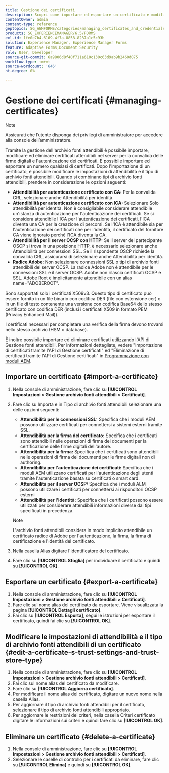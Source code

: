 ```yaml
---
title: Gestione dei certificati
description: Scopri come importare ed esportare un certificato e modificarne le impostazioni di attendibilità.
contentOwner: admin
content-type: reference
geptopics: SG_AEMFORMS/categories/managing_certificates_and_credentials
products: SG_EXPERIENCEMANAGER/6.5/FORMS
exl-id: 1fe0e7b4-6109-4f7a-8858-8237a1c5c93b
solution: Experience Manager, Experience Manager Forms
feature: Adaptive Forms,Document Security
role: User, Developer
source-git-commit: 6a9806d8f40f711a610c130c63d9ab9b2460d075
workflow-type: tm+mt
source-wordcount: '646'
ht-degree: 0%

---
```


# Gestione dei certificati {#managing-certificates}

>[!NOTE]
> 
> Assicurati che l’utente disponga dei privilegi di amministratore per accedere alla console dell’amministratore.

Tramite la gestione dell&#39;archivio fonti attendibili è possibile importare, modificare ed eliminare certificati attendibili nel server per la convalida delle firme digitali e l&#39;autenticazione dei certificati. È possibile importare ed esportare un numero qualsiasi di certificati. Dopo l&#39;importazione di un certificato, è possibile modificare le impostazioni di attendibilità e il tipo di archivio fonti attendibili. Quando si combinano tipi di archivio fonti attendibili, prendere in considerazione le opzioni seguenti:

* **Attendibilità per autenticazione certificato con CA:** Per la convalida CRL, selezionare anche Attendibilità per identità.
* **Attendibilità per autenticazione certificato con ICA:** Selezionare Solo attendibilità per identità. Non è consigliabile considerare attendibile un&#39;istanza di autenticazione per l&#39;autenticazione dei certificati. Se si considera attendibile l&#39;ICA per l&#39;autenticazione dei certificati, l&#39;ICA diventa una CA per la creazione di percorsi. Se l&#39;ICA è attendibile sia per l&#39;autenticazione dei certificati che per l&#39;identità, il certificato del fornitore CA viene ignorato perché l&#39;ICA diventa la CA.
* **Attendibilità per il server OCSP con HTTP:** Se il server del partecipante OSCP si trova in una posizione HTTP, è necessario selezionare anche Attendibilità per connessioni SSL. Se il rispondente OSCP richiede la convalida CRL, assicurarsi di selezionare anche Attendibilità per identità.
* **Radice Adobe:** Non selezionare connessioni SSL o tipi di archivio fonti attendibili del server OCSP. La radice Adobe non è attendibile per le connessioni SSL e il server OCSP. Adobe non rilascia certificati OCSP e SSL. Adobe Root è implicitamente attendibile con un alias name=&quot;ADOBEROOT&quot;.

Sono supportati solo i certificati X509v3. Questo tipo di certificato può essere fornito in un file binario con codifica DER (file con estensione cer) o in un file di testo contenente una versione con codifica Base64 dello stesso certificato con codifica DER (inclusi i certificati X509 in formato PEM (Privacy Enhanced Mail)).

I certificati necessari per completare una verifica della firma devono trovarsi nello stesso archivio (HSM o database).

È inoltre possibile importare ed eliminare certificati utilizzando l&#39;API di Gestione fonti attendibili. Per informazioni dettagliate, vedere &quot;Importazione di certificati tramite l&#39;API di Gestione certificati&quot; ed &quot;Eliminazione di certificati tramite l&#39;API di Gestione certificati&quot; in [Programmazione con moduli AEM](https://www.adobe.com/go/learn_aemforms_programming_63).

## Importare un certificato {#import-a-certificate}

1. Nella console di amministrazione, fare clic su **[!UICONTROL Impostazioni > Gestione archivio fonti attendibili > Certificati]**.
1. Fare clic su Importa e in Tipo di archivio fonti attendibili selezionare una delle opzioni seguenti:

   * **Attendibilità per le connessioni SSL:** Specifica che i moduli AEM possono utilizzare certificati per connettersi a sistemi esterni tramite SSL.
   * **Attendibilità per la firma del certificato:** Specifica che i certificati sono attendibili nelle operazioni di firma dei documenti per la certificazione delle firme digitali dell&#39;autore.
   * **Attendibilità per la firma:** Specifica che i certificati sono attendibili nelle operazioni di firma dei documenti per le firme digitali non di authoring.
   * **Attendibilità per l&#39;autenticazione dei certificati:** Specifica che i moduli AEM utilizzano certificati per l&#39;autenticazione degli utenti tramite l&#39;autenticazione basata su certificati o smart card.
   * **Attendibilità per il server OCSP:** Specifica che i moduli AEM possono utilizzare i certificati per connettersi ai risponditori OCSP esterni
   * **Attendibilità per l&#39;identità:** Specifica che i certificati possono essere utilizzati per considerare attendibili informazioni diverse dai tipi specificati in precedenza.

   >[!NOTE]
   >
   >L&#39;archivio fonti attendibili considera in modo implicito attendibile un certificato radice di Adobe per l&#39;autenticazione, la firma, la firma di certificazione e l&#39;identità del certificato.

1. Nella casella Alias digitare l&#39;identificatore del certificato.
1. Fare clic su **[!UICONTROL Sfoglia]** per individuare il certificato e quindi su **[!UICONTROL OK]**.

## Esportare un certificato {#export-a-certificate}

1. Nella console di amministrazione, fare clic su **[!UICONTROL Impostazioni > Gestione archivio fonti attendibili > Certificati]**.
1. Fare clic sul nome alias del certificato da esportare. Viene visualizzata la pagina **[!UICONTROL Dettagli certificato]**.
1. Fai clic su **[!UICONTROL Esporta]**, segui le istruzioni per esportare il certificato, quindi fai clic su **[!UICONTROL OK]**.

## Modificare le impostazioni di attendibilità e il tipo di archivio fonti attendibili di un certificato {#edit-a-certificate-s-trust-settings-and-trust-store-type}

1. Nella console di amministrazione, fare clic su **[!UICONTROL Impostazioni > Gestione archivio fonti attendibili > Certificati]**.
1. Fai clic sul nome alias del certificato da modificare.
1. Fare clic su **[!UICONTROL Aggiorna certificato]**.
1. Per modificare il nome alias del certificato, digitare un nuovo nome nella casella Alias.
1. Per aggiornare il tipo di archivio fonti attendibili per il certificato, selezionare il tipo di archivio fonti attendibili appropriato.
1. Per aggiornare le restrizioni dei criteri, nella casella Criteri certificato digitare le informazioni sui criteri e quindi fare clic su **[!UICONTROL OK]**.

## Eliminare un certificato {#delete-a-certificate}

1. Nella console di amministrazione, fare clic su **[!UICONTROL Impostazioni > Gestione archivio fonti attendibili > Certificati]**.
1. Selezionare le caselle di controllo per i certificati da eliminare, fare clic su **[!UICONTROL Elimina]** e quindi su **[!UICONTROL OK]**.
